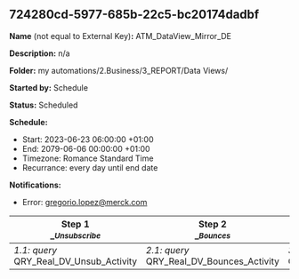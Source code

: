 ## 724280cd-5977-685b-22c5-bc20174dadbf

**Name** (not equal to External Key)**:** ATM_DataView_Mirror_DE

**Description:** n/a

**Folder:** my automations/2.Business/3_REPORT/Data Views/

**Started by:** Schedule

**Status:** Scheduled

**Schedule:**

* Start: 2023-06-23 06:00:00 +01:00
* End: 2079-06-06 00:00:00 +01:00
* Timezone: Romance Standard Time
* Recurrance: every day until end date

**Notifications:**

* Error: gregorio.lopez@merck.com

| Step 1<br>_<small>_Unsubscribe</small>_ | Step 2<br>_<small>_Bounces</small>_ | Step 3<br>_<small>_Sent</small>_ | Step 4<br>_<small>_Clicks</small>_ | Step 5<br>_<small>_Open</small>_ | Step 6<br>_<small>-</small>_ |
| --- | --- | --- | --- | --- | --- |
| _1.1: query_<br>QRY_Real_DV_Unsub_Activity | _2.1: query_<br>QRY_Real_DV_Bounces_Activity | _3.1: query_<br>QRY_Real_DV_Sent_Activity | _4.1: query_<br>QRY_Real_DV_Click_Activity | _5.1: query_<br>QRY_Real_DV_Open_Activity | _6.1: query_<br>QRY_Real_DV_Sent_Jobs_Activity |
